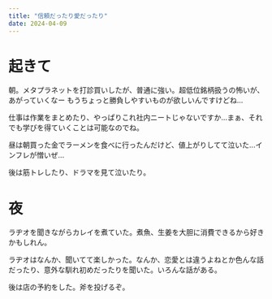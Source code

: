 ```yaml
---
title: "信頼だったり愛だったり"
date: 2024-04-09
---
```



# 起きて
朝。メタプラネットを打診買いしたが、普通に強い。超低位銘柄扱うの怖いが、あがっていくなー
もうちょっと勝負しやすいものが欲しいんですけどね...

仕事は作業をまとめたり、やっぱりこれ社内ニートじゃないですか...まぁ、それでも学びを得ていくことは可能なのでね。

昼は朝買った金でラーメンを食べに行ったんだけど、値上がりしてて泣いた...インフレが憎いぜ...

後は筋トレしたり、ドラマを見て泣いたり。

# 夜
ラヂオを聞きながらカレイを煮ていた。煮魚、生姜を大胆に消費できるから好きかもしれん。

ラヂオはなんか、聞いてて楽しかった。なんか、恋愛とは違うよねとか色んな話だったり、意外な馴れ初めだったりを聞いた。いろんな話がある。

後は店の予約をした。斧を投げるぞ。
